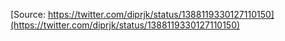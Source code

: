 [Source: https://twitter.com/diprjk/status/1388119330127110150](https://twitter.com/diprjk/status/1388119330127110150)